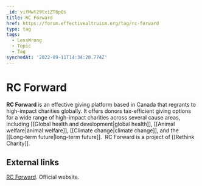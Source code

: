 ```yaml
---
_id: vifMwt29txiZT6pQs
title: RC Forward
href: https://forum.effectivealtruism.org/tag/rc-forward
type: tag
tags:
  - LessWrong
  - Topic
  - Tag
synchedAt: '2022-09-11T14:34:20.774Z'
---
```

# RC Forward

**RC Forward** is an effective giving platform based in Canada that regrants to high-impact charities globally. It offers donors tax-efficient giving options for a wide range of high-impact charities across several cause areas, including [[Global health and development|global health]], [[Animal welfare|animal welfare]], [[Climate change|climate change]], and the [[Long-term future|long-term future]].  RC Forward is a project of [[Rethink Charity]].

External links
--------------

[RC Forward](https://rcforward.org/). Official website.